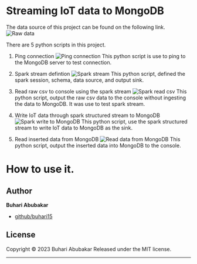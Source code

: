 # Streaming IoT data to MongoDB

The data source of this project can be found on the following link.
![Raw data](https://github.com/buhari15/tweets-nigeria-analysis/blob/main/tweets_ng.jsonl)

There are  5 python scripts in this project.
1. Ping connection
![Ping connection](https://github.com/buhari15/tweets-nigeria-analysis/blob/main/tweets_ng.jsonl)
This python script is use to ping to the MongoDB server to test connection.

2. Spark stream defintion
![Spark stream](https://github.com/buhari15/tweets-nigeria-analysis/blob/main/tweets_ng.jsonl)
This python script, defined the spark session, schema, data source, and output sink.

3. Read raw csv to console using the spark stream
![Spark read csv](https://github.com/buhari15/tweets-nigeria-analysis/blob/main/tweets_ng.jsonl)
This python script, output the raw csv data to the console without ingesting the data to MongoDB. It was use to test spark stream.

4. Write IoT data through spark structured stream to MongoDB
![Spark write to MongoDB](https://github.com/buhari15/tweets-nigeria-analysis/blob/main/tweets_ng.jsonl)
This python script, use the spark structured stream to write IoT data to MongoDB as the sink.

5. Read inserted data from MongoDB
![Read data from MongoDB](https://github.com/buhari15/tweets-nigeria-analysis/blob/main/tweets_ng.jsonl)
This python script, output the inserted data into MongoDB to the console.

# How to use it.

## Author

**Buhari Abubakar**

+ [github/buhari15](https://github.com/buhari15)

## License

Copyright © 2023 Buhari Abubakar
Released under the MIT license.

***